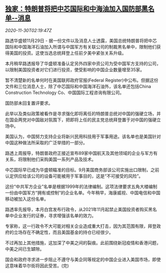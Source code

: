 <!--1606704948000-->
[独家：特朗普将把中芯国际和中海油加入国防部黑名单--消息](https://cn.reuters.com/article/us-trump-smic-cnooc-list-1130-idCNKBS28A06T)
------

<div><i>2020-11-30T02:19:47Z</i></div><p>路透华盛顿11月29日 - 据一份文件以及消息人士透露，美国总统特朗普将把中芯国际和中国海洋石油加入所谓与中国军方有关联公司的制裁黑名单中，限制他们获得美国的投资。这使当选总统拜登上任前夕美中紧张关系升级。</p><p>本月稍早路透报导了华盛顿准备认定另外四家中资公司为受中国军方支持的公司，以限制美国投资者对它们进行投资，使受影响的中国企业数量增至35家。</p><p>暂不清楚新的名单何时在美国联邦政府官报(Federal Register)中公布。但据这份文件和三位消息人士，除了中芯国际和中国海洋石油外，该名单还包括China Construction Technology Co、中国国际工程咨询有限公司。</p><p>国防部未回复置评要求。</p><p>此举以及类似政策被看作是寻求强化即将离任的特朗普总统对中国的强硬立场，并在国会两党对中国敌对氛围下，把即将上任的民主党总统拜登置于对中国的强硬立场中。</p><p>美国认为，中国努力支持企业将新兴民用科技用于军事用途。该名单也是美国针对中国这种做法所采取的广泛举措的一部分。</p><p>路透上周报导，特朗普政府正接近宣布89家中国航天及其他领域的企业与军方有关系，将限制他们采购美国一系列产品及技术。</p><p>中芯国际早已成为华盛顿瞄准的目标。9月美国商务部该公司实施出口限制，之前认定供应给该公司的设备可能被用于军事目的，这是“不可接受的风险”。</p><p>这份“中共军方企业”名单是根据1999年的法律编制。这项法律要求五角大楼编制一份由中国军方“拥有或控制”的企业名单。今年稍早，海康威视、中国电信和中国移动被加入这份名单。</p><p>路透率先报导，本月白宫发布行政令，从2021年11月起禁止美国投资者购买黑名单中企业发行的证券，寻求增强该名单的效力。</p><p>专家称，这一行政令不大可能对相关企业造成重大打击，因为其范围有限，拜登政府的立场存在不确定性，而且美国基金的持仓已经很少。</p><p>不过再加上其他措施，这加深了中美之间的裂痕。此前围绕新冠疫情和香港问题，中美之间已生罅隙。</p><p>国会和政府寻求进一步阻止不遵守与美企同等规定的中国企业进入美国市场，即使这意味着华尔街将因此受苦。(完)</p>
